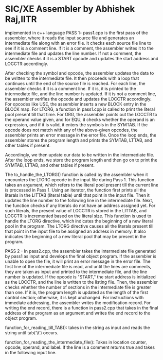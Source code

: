 # SIC/XE Assembler by Abhishek Raj,IITR
implemented in c++ language
 PASS 1-
  pass1.cpp is the first pass of the assembler, where it reads the input source file and generates an intermediate file along with an error file. It checks each source file line to see if it is a comment line. If it is a comment, the assembler writes it to the intermediate file and updates the line number. If not a comment, the assembler checks if it is a START opcode and updates the start address and LOCCTR accordingly.

After checking the symbol and opcode, the assembler updates the data to be written to the intermediate file. It then proceeds with a loop that continues until the end of the source file is reached. For each line, the assembler checks if it is a comment line. If it is, it is printed to the intermediate file, and the line number is updated. If it is not a comment line, the assembler verifies the opcode and updates the LOCCTR accordingly.
For opcodes like USE, the assembler inserts a new BLOCK entry in the BLOCK map. For LTORG, a function in pass1.cpp is called to print the literal pool present till that time. For ORG, the assembler points out the LOCCTR to the operand value given, and for EQU, it checks whether the operand is an expression, and if it is valid, it enters the symbols in the SYMTAB. If the opcode does not match with any of the above-given opcodes, the assembler prints an error message in the error file.
Once the loop ends, the assembler stores the program length and prints the SYMTAB, LTTAB, and other tables if present.

Accordingly, we then update our data to be written in the intermediate file. After the loop ends, we store the program length and then go on to print the SYMTAB, LTTAB, and other tables if present. 

The to_handle_the_LTORG() function is called by the assembler when it encounters the LTORG opcode in the input file during Pass 1. This function takes an argument, which refers to the literal pool present till the current line is processed in Pass 1.
Using an iterator, the function first prints all the literals in the LITTAB (literal table) until that point in the input file. Then it updates the line number to the following line in the intermediate file. Next, the function checks if any literals do not have an address assigned yet. For such literals, the present value of LOCCTR is stored in the LITTAB, and LOCCTR is incremented based on the literal size. This function is used to handle the LTORG directive, which indicates the beginning of a new literal pool in the program. The LTORG directive causes all the literals present till that point in the input file to be assigned an address in memory. It also indicates the beginning of a new literal pool that may be present in the program.

PASS 2 -
In pass2.cpp, the assembler takes the intermediate file generated by pass1 as input and develops the final object program. If the assembler is unable to open the file, it will print an error message in the error file. The first line of the intermediate file is read, and until the lines are comments, they are taken as input and printed to the intermediate file, and the line number is updated. If the opcode is "START," the start address is initialized as the LOCCTR, and the line is written to the listing file. Then, the assembler checks whether the number of sections in the intermediate file is greater than one. If it is, the program length is updated as the length of the first control section; otherwise, it is kept unchanged. For instructions with immediate addressing, the assembler writes the modification record. For writing the end record, there is a function in pass2.cpp that takes in the final address of the program as an argument and writes the end record to the object program.

function_for_reading_till_TAB(): takes in the string as input and reads the string until tab(‘\t’) occurs. 
 
function_for_reading_the_intermediate_file():  Takes in location counter, opcode, operand, and label. If the line is a comment returns true and takes in the following input line.  
 



